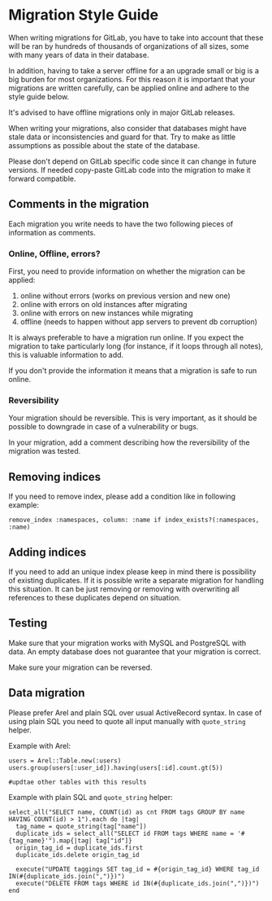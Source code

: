 # Migration Style Guide

When writing migrations for GitLab, you have to take into account that
these will be ran by hundreds of thousands of organizations of all sizes, some with
many years of data in their database.

In addition, having to take a server offline for a an upgrade small or big is
a big burden for most organizations. For this reason it is important that your
migrations are written carefully, can be applied online and adhere to the style guide below.

It's advised to have offline migrations only in major GitLab releases.

When writing your migrations, also consider that databases might have stale data
or inconsistencies and guard for that. Try to make as little assumptions as possible
about the state of the database.

Please don't depend on GitLab specific code since it can change in future versions.
If needed copy-paste GitLab code into the migration to make it forward compatible.

## Comments in the migration

Each migration you write needs to have the two following pieces of information
as comments.

### Online, Offline, errors?

First, you need to provide information on whether the migration can be applied:

1. online without errors (works on previous version and new one)
2. online with errors on old instances after migrating
3. online with errors on new instances while migrating
4. offline (needs to happen without app servers to prevent db corruption)

It is always preferable to have a migration run online. If you expect the migration
to take particularly long (for instance, if it loops through all notes),
this is valuable information to add.

If you don't provide the information it means that a migration is safe to run online.

### Reversibility

Your migration should be reversible. This is very important, as it should
be possible to downgrade in case of a vulnerability or bugs.

In your migration, add a comment describing how the reversibility of the
migration was tested.


## Removing indices

If you need to remove index, please add a condition like in following example:

```
remove_index :namespaces, column: :name if index_exists?(:namespaces, :name)
```

## Adding indices

If you need to add an unique index please keep in mind there is possibility of existing duplicates. If it is possible write a separate migration for handling this situation. It can be just removing or removing with overwriting all references to these duplicates depend on situation.

## Testing

Make sure that your migration works with MySQL and PostgreSQL with data. An empty database does not guarantee that your migration is correct.

Make sure your migration can be reversed.

## Data migration

Please prefer Arel and plain SQL over usual ActiveRecord syntax. In case of using plain SQL you need to quote all input manually with `quote_string` helper.

Example with Arel:

```
users = Arel::Table.new(:users)
users.group(users[:user_id]).having(users[:id].count.gt(5))

#updtae other tables with this results
```

Example with plain SQL and `quote_string` helper:

```
select_all("SELECT name, COUNT(id) as cnt FROM tags GROUP BY name HAVING COUNT(id) > 1").each do |tag|
  tag_name = quote_string(tag["name"])
  duplicate_ids = select_all("SELECT id FROM tags WHERE name = '#{tag_name}'").map{|tag| tag["id"]}
  origin_tag_id = duplicate_ids.first
  duplicate_ids.delete origin_tag_id

  execute("UPDATE taggings SET tag_id = #{origin_tag_id} WHERE tag_id IN(#{duplicate_ids.join(",")})")
  execute("DELETE FROM tags WHERE id IN(#{duplicate_ids.join(",")})")
end
```